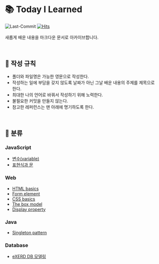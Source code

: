 # 📚 Today I Learned
![Last-Commit](https://img.shields.io/github/last-commit/heejinna/TIL)
[![Hits](https://hits.seeyoufarm.com/api/count/incr/badge.svg?url=https%3A%2F%2Fgithub.com%2F%2Fhit-counter&count_bg=%2379C83D&title_bg=%23555555&icon=&icon_color=%23E7E7E7&title=hits&edge_flat=false)](https://hits.seeyoufarm.com) <br><br>
새롭게 배운 내용을 마크다운 문서로 아카이브합니다.

<br>

## 📝 작성 규칙
- 폴더와 파일명은 가능한 영문으로 작성한다.
- 작성하는 일에 부담을 갖지 않도록 날짜가 아닌 그날 배운 내용의 주제를 제목으로 한다.
- 최대한 나의 언어로 바꿔서 작성하기 위해 노력한다.
- 불필요한 커밋을 만들지 않는다.
- 참고한 레퍼런스는 맨 아래에 명기하도록 한다.

<br>
  
## 📂 분류
### JavaScript
- [변수(variable)](https://github.com/heejinna/TIL/blob/main/javascript/Variable.md)
- [표현식과 문](https://github.com/heejinna/TIL/blob/main/javascript/Expression%20and%20Statement%20.md)


### Web
- [HTML basics](https://github.com/heejinna/TIL/blob/main/html/HTML%20basics.md)
- [Form element](https://github.com/heejinna/TIL/blob/main/html/Form%20element.md)
- [CSS basics](https://github.com/heejinna/TIL/blob/main/css/CSS%20basics.md)
- [The box model](https://github.com/heejinna/TIL/blob/main/css/The%20box%20model.md)
- [Display property](https://github.com/heejinna/TIL/blob/main/css/display%20property.md)

### Java
- [Singleton pattern](https://github.com/heejinna/TIL/blob/main/Java/Singleton%20pattern.md)

### Database
- [eXERD DB 모델링](https://github.com/heejinna/TIL/blob/main/Database/eXERD%20DB%20modeling.md)
